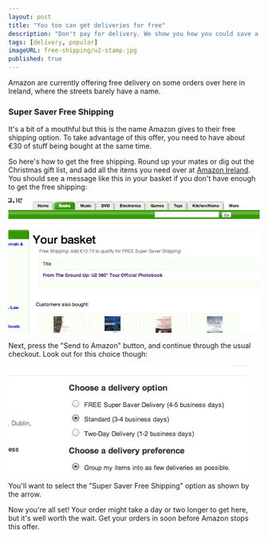 ```yaml
---
layout: post
title: "You too can get deliveries for free"
description: "Don't pay for delivery. We show you how you could save a fortune, and get your stuff delivered to the door for free."
tags: [delivery, popular]
imageURL: free-shipping/u2-stamp.jpg
published: true
---
```


Amazon are currently offering free delivery on some orders over here in Ireland, where the streets barely have a name.

### Super Saver Free Shipping

It's a bit of a mouthful but this is the name Amazon gives to their free shipping option. To take advantage of this offer, you need to have about €30 of stuff being bought at the same time.

So here's how to get the free shipping. Round up your mates or dig out the Christmas gift list, and add all the items you need over at [Amazon Ireland](http://www.shopireland.ie). You should see a message like this in your basket if you don't have enough to get the free shipping:

![You may need to add more to your Shop Ireland shopping basket to qualify for Amazon's free shipping](/images/posts/free-shipping/basket.png)

Next, press the "Send to Amazon" button, and continue through the usual checkout. Look out for this choice though:

![Select free delivery in the checkout](/images/posts/free-shipping/free-shipping.png)

You'll want to select the "Super Saver Free Shipping" option as shown by the arrow.

Now you're all set! Your order might take a day or two longer to get here, but it's well worth the wait. Get your orders in soon before Amazon stops this offer.